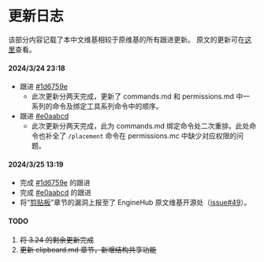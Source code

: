 # 更新日志
该部分内容记载了本中文维基相较于原维基的所有跟进更新。
原文的更新可在[这里](https://github.com/EngineHub/WorldEditDocs/commits/master/)查看。

#### 2024/3/24 23:18

* 跟进 [#1d6759e](https://github.com/EngineHub/WorldEditDocs/commit/1d6759efc75fac304450be4b3c4a3868d692cf68)
  * 此次更新分两天完成，更新了 commands.md 和 permissions.md 中一系列的命令及绑定工具系列命令中的顺序。
* 跟进 [#e0aabcd](https://github.com/EngineHub/WorldEditDocs/commit/e0aabcd24376413b37c7a1a4f90fef6672049763)
  * 此次更新分两天完成，此为 commands.md 绑定命令处二次重排。此处命令也补全了 `/placement` 命令在 permissions.mc 中缺少对应权限的问题。

#### 2024/3/25 13:19

* 完成 [#1d6759e](https://github.com/EngineHub/WorldEditDocs/commit/1d6759efc75fac304450be4b3c4a3868d692cf68) 的跟进
* 完成 [#e0aabcd](https://github.com/EngineHub/WorldEditDocs/commit/e0aabcd24376413b37c7a1a4f90fef6672049763) 的跟进
* 将“[剪贴板](usage.clipboard.md)”章节的漏洞上报至了 EngineHub 原文维基开源处（[issue#49](https://github.com/EngineHub/WorldEditDocs/issues/49)）。

#### TODO

1. ~~将 3.24 的剩余更新完成~~
2. ~~更新 clipboard.md 章节，新增结构共享功能~~
